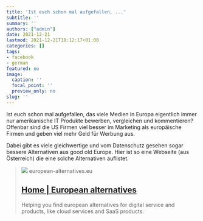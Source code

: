 ```yaml
---
title: 'Ist euch schon mal aufgefallen, ...'
subtitle: ''
summary: ''
authors: ["admin"]
date: 2021-12-21
lastmod: 2021-12-21T18:12:17+01:00
categories: []
tags:
- facebook
- german
featured: no
image:
  caption: ''
  focal_point: ''
  preview_only: no
slug: ''
---
```

Ist euch schon mal aufgefallen, das viele Medien in Europa eigentlich immer nur amerikanische IT Produkte bewerben, vergleichen und kommentieren? Offenbar sind die US Firmen viel besser im Marketing als europäische Firmen und geben viel mehr Geld für Werbung aus.  

Dabei gibt es viele gleichwertige und vom Datenschutz gesehen sogar bessere Alternativen aus good old Europe. Hier ist so eine Webseite (aus Österreich) die eine solche Alternativen auflistet.
> [![](https://metaimage.io/image/0b09b1c7-5b1d-41c0-9fec-10fb2c621aeb?url=http://european-alternatives.eu)](https://european-alternatives.eu/)
> european-alternatives.eu
> ## [Home | European alternatives](https://european-alternatives.eu/)
>
>Helping you find european alternatives for digital service and products, like cloud services and SaaS products.


